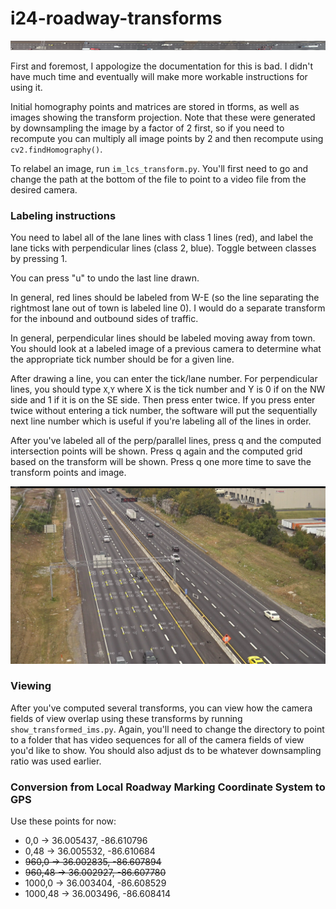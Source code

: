 # i24-roadway-transforms

![](combined.png)

First and foremost, I appologize the documentation for this is bad. I didn't have much time and eventually will make more workable instructions for using it. 

Initial homography points and matrices are stored in tforms, as well as images showing the transform projection. Note that these were generated by downsampling the image by a factor of 2 first, so if you need to recompute you can multiply all image points by 2 and then recompute using `cv2.findHomography()`.

To relabel an image, run `im_lcs_transform.py`. You'll first need to go and change the path at the bottom of the file to point to a video file from the desired camera.

### Labeling instructions
You need to label all of the lane lines with class 1 lines (red), and label the lane ticks with perpendicular lines (class 2, blue). Toggle between classes by pressing 1.

You can press "u" to undo the last line drawn.

In general, red lines should be labeled from W-E (so the line separating the rightmost lane out of town is labeled line 0). I would do a separate transform for the inbound and outbound sides of traffic.

In general, perpendicular lines should be labeled moving away from town. You should look at a labeled image of a previous camera to determine what the appropriate tick number should be for a given line.

After drawing a line, you can enter the tick/lane number. For perpendicular lines, you should type `X`,`Y` where X is the tick number and Y is 0 if on the NW side and 1 if it is on the SE side. Then press enter twice. If you press enter twice without entering a tick number, the software will put the sequentially next line number which is useful if you're labeling all of the lines in order.

After you've labeled all of the perp/parallel lines, press q and the computed intersection points will be shown. Press q again and the computed grid based on the transform will be shown. Press q one more time to save the transform points and image.

![](tform/p1c1_im_lmcs_transform_points.png)


### Viewing
After you've computed several transforms, you can view how the camera fields of view overlap using these transforms by running `show_transformed_ims.py`. Again, you'll need to change the directory to point to a folder that has video sequences for all of the camera fields of view you'd like to show. You should also adjust ds to be whatever downsampling ratio was used earlier.

### Conversion from Local Roadway Marking Coordinate System to GPS
Use these points for now:
- 0,0      ->   36.005437, -86.610796
- 0,48     ->   36.005532, -86.610684
- ~~960,0    ->   36.002835, -86.607894~~
- ~~960,48   ->   36.002927, -86.607780~~
- 1000,0   ->   36.003404, -86.608529
- 1000,48  ->   36.003496, -86.608414
